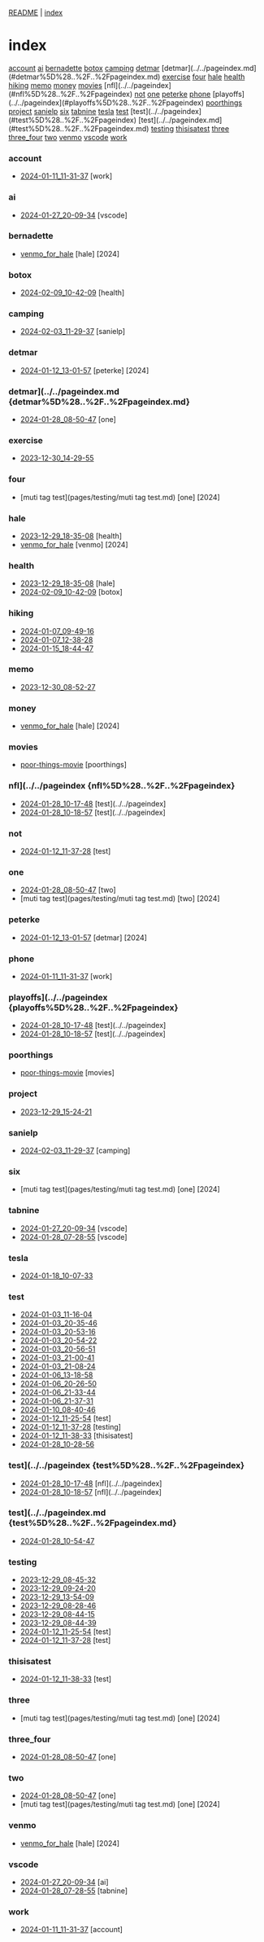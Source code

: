 [README](README.md) | [index](pageindex.md)

# index

[account](#account) [ai](#ai) [bernadette](#bernadette) [botox](#botox) [camping](#camping) [detmar](#detmar) [detmar](../../pageindex.md](#detmar%5D%28..%2F..%2Fpageindex.md) [exercise](#exercise) [four](#four) [hale](#hale) [health](#health) [hiking](#hiking) [memo](#memo) [money](#money) [movies](#movies) [nfl](../../pageindex](#nfl%5D%28..%2F..%2Fpageindex) [not](#not) [one](#one) [peterke](#peterke) [phone](#phone) [playoffs](../../pageindex](#playoffs%5D%28..%2F..%2Fpageindex) [poorthings](#poorthings) [project](#project) [sanielp](#sanielp) [six](#six) [tabnine](#tabnine) [tesla](#tesla) [test](#test) [test](../../pageindex](#test%5D%28..%2F..%2Fpageindex) [test](../../pageindex.md](#test%5D%28..%2F..%2Fpageindex.md) [testing](#testing) [thisisatest](#thisisatest) [three](#three) [three_four](#three_four) [two](#two) [venmo](#venmo) [vscode](#vscode) [work](#work) 

### account
* [2024-01-11_11-31-37](pages/testing/2024-01-11_11-31-37.md) [work]

### ai
* [2024-01-27_20-09-34](pages/testing/2024-01-27_20-09-34.md) [vscode]

### bernadette
* [venmo_for_hale](pages/2024-01/venmo_for_hale.md) [hale] [2024]

### botox
* [2024-02-09_10-42-09](pages/testing/2024-02-09_10-42-09.md) [health]

### camping
* [2024-02-03_11-29-37](pages/testing/2024-02-03_11-29-37.md) [sanielp]

### detmar
* [2024-01-12_13-01-57](pages/testing/2024-01-12_13-01-57.md) [peterke] [2024]

### detmar](../../pageindex.md {detmar%5D%28..%2F..%2Fpageindex.md}
* [2024-01-28_08-50-47](pages/testing/2024-01-28_08-50-47.md) [one]

### exercise
* [2023-12-30_14-29-55](pages/2023-12/2023-12-30_14-29-55.md)

### four
* [muti tag test](pages/testing/muti tag test.md) [one] [2024]

### hale
* [2023-12-29_18-35-08](pages/2023-12/2023-12-29_18-35-08.md) [health]
* [venmo_for_hale](pages/2024-01/venmo_for_hale.md) [venmo] [2024]

### health
* [2023-12-29_18-35-08](pages/2023-12/2023-12-29_18-35-08.md) [hale]
* [2024-02-09_10-42-09](pages/testing/2024-02-09_10-42-09.md) [botox]

### hiking
* [2024-01-07_09-49-16](pages/testing/2024-01-07_09-49-16.md)
* [2024-01-07_12-38-28](pages/testing/2024-01-07_12-38-28.md)
* [2024-01-15_18-44-47](pages/testing/2024-01-15_18-44-47.md)

### memo
* [2023-12-30_08-52-27](pages/2023-12/2023-12-30_08-52-27.md)

### money
* [venmo_for_hale](pages/2024-01/venmo_for_hale.md) [hale] [2024]

### movies
* [poor-things-movie](pages/2024-02/poor-things-movie.md) [poorthings]

### nfl](../../pageindex {nfl%5D%28..%2F..%2Fpageindex}
* [2024-01-28_10-17-48](pages/testing/2024-01-28_10-17-48.md) [test](../../pageindex]
* [2024-01-28_10-18-57](pages/testing/2024-01-28_10-18-57.md) [test](../../pageindex]

### not
* [2024-01-12_11-37-28](pages/testing/2024-01-12_11-37-28.md) [test]

### one
* [2024-01-28_08-50-47](pages/testing/2024-01-28_08-50-47.md) [two]
* [muti tag test](pages/testing/muti tag test.md) [two] [2024]

### peterke
* [2024-01-12_13-01-57](pages/testing/2024-01-12_13-01-57.md) [detmar] [2024]

### phone
* [2024-01-11_11-31-37](pages/testing/2024-01-11_11-31-37.md) [work]

### playoffs](../../pageindex {playoffs%5D%28..%2F..%2Fpageindex}
* [2024-01-28_10-17-48](pages/testing/2024-01-28_10-17-48.md) [test](../../pageindex]
* [2024-01-28_10-18-57](pages/testing/2024-01-28_10-18-57.md) [test](../../pageindex]

### poorthings
* [poor-things-movie](pages/2024-02/poor-things-movie.md) [movies]

### project
* [2023-12-29_15-24-21](pages/2023-12/2023-12-29_15-24-21.md)

### sanielp
* [2024-02-03_11-29-37](pages/testing/2024-02-03_11-29-37.md) [camping]

### six
* [muti tag test](pages/testing/muti tag test.md) [one] [2024]

### tabnine
* [2024-01-27_20-09-34](pages/testing/2024-01-27_20-09-34.md) [vscode]
* [2024-01-28_07-28-55](pages/testing/2024-01-28_07-28-55.md) [vscode]

### tesla
* [2024-01-18_10-07-33](pages/testing/2024-01-18_10-07-33.md)

### test
* [2024-01-03_11-16-04](pages/2024-01/2024-01-03_11-16-04.md)
* [2024-01-03_20-35-46](pages/2024-01/2024-01-03_20-35-46.md)
* [2024-01-03_20-53-16](pages/2024-01/2024-01-03_20-53-16.md)
* [2024-01-03_20-54-22](pages/2024-01/2024-01-03_20-54-22.md)
* [2024-01-03_20-56-51](pages/2024-01/2024-01-03_20-56-51.md)
* [2024-01-03_21-00-41](pages/2024-01/2024-01-03_21-00-41.md)
* [2024-01-03_21-08-24](pages/2024-01/2024-01-03_21-08-24.md)
* [2024-01-06_13-18-58](pages/2024-01/2024-01-06_13-18-58.md)
* [2024-01-06_20-26-50](pages/2024-01/2024-01-06_20-26-50.md)
* [2024-01-06_21-33-44](pages/2024-01/2024-01-06_21-33-44.md)
* [2024-01-06_21-37-31](pages/2024-01/2024-01-06_21-37-31.md)
* [2024-01-10_08-40-46](pages/testing/2024-01-10_08-40-46.md)
* [2024-01-12_11-25-54](pages/testing/2024-01-12_11-25-54.md) [test]
* [2024-01-12_11-37-28](pages/testing/2024-01-12_11-37-28.md) [testing]
* [2024-01-12_11-38-33](pages/testing/2024-01-12_11-38-33.md) [thisisatest]
* [2024-01-28_10-28-56](pages/testing/2024-01-28_10-28-56.md)

### test](../../pageindex {test%5D%28..%2F..%2Fpageindex}
* [2024-01-28_10-17-48](pages/testing/2024-01-28_10-17-48.md) [nfl](../../pageindex]
* [2024-01-28_10-18-57](pages/testing/2024-01-28_10-18-57.md) [nfl](../../pageindex]

### test](../../pageindex.md {test%5D%28..%2F..%2Fpageindex.md}
* [2024-01-28_10-54-47](pages/testing/2024-01-28_10-54-47.md)

### testing
* [2023-12-29_08-45-32](pages/2023-12/2023-12-29_08-45-32.md)
* [2023-12-29_09-24-20](pages/2023-12/2023-12-29_09-24-20.md)
* [2023-12-29_13-54-09](pages/2023-12/2023-12-29_13-54-09.md)
* [2023-12-29_08-28-46](pages/2023-12-29_08-28-46.md)
* [2023-12-29_08-44-15](pages/2023-12-29_08-44-15.md)
* [2023-12-29_08-44-39](pages/2023-12-29_08-44-39.md)
* [2024-01-12_11-25-54](pages/testing/2024-01-12_11-25-54.md) [test]
* [2024-01-12_11-37-28](pages/testing/2024-01-12_11-37-28.md) [test]

### thisisatest
* [2024-01-12_11-38-33](pages/testing/2024-01-12_11-38-33.md) [test]

### three
* [muti tag test](pages/testing/muti tag test.md) [one] [2024]

### three_four
* [2024-01-28_08-50-47](pages/testing/2024-01-28_08-50-47.md) [one]

### two
* [2024-01-28_08-50-47](pages/testing/2024-01-28_08-50-47.md) [one]
* [muti tag test](pages/testing/muti tag test.md) [one] [2024]

### venmo
* [venmo_for_hale](pages/2024-01/venmo_for_hale.md) [hale] [2024]

### vscode
* [2024-01-27_20-09-34](pages/testing/2024-01-27_20-09-34.md) [ai]
* [2024-01-28_07-28-55](pages/testing/2024-01-28_07-28-55.md) [tabnine]

### work
* [2024-01-11_11-31-37](pages/testing/2024-01-11_11-31-37.md) [account]

